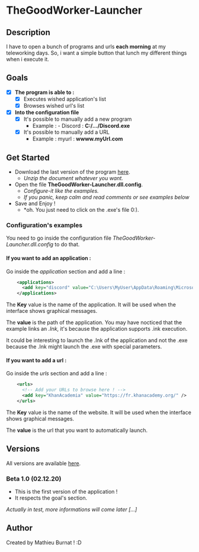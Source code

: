 # TheGoodWorker-Launcher
## Description
I have to open a bunch of programs and urls **each morning** at my teleworking days.
So, i want a simple button that lunch my different things when i execute it.

## Goals
- [x] **The program is able to :**
    - [x] Executes wished application's list
    - [x] Browses wished url's list
- [x] **Into the configuration file**
    - [x] It's possible to manually add a new program
        - Example : - Discord : **C:/.../Discord.exe**
    - [x] It's possible to manually add a URL
        - Example : myurl : **wwww.myUrl.com**

## Get Started
- Download the last version of the program [here](https://github.com/MathieuBurnat/TheGoodWorker-Launcher/tree/dev/installer).
    - *Unzip the document whatever you want.*
- Open the file **TheGoodWorker-Launcher.dll.config**.
    - *Configure-it like the examples.*
    - *If you panic, keep calm and read comments or see examples below*
- Save and Enjoy  !
    - *oh. You just need to click on the .exe's file 0:).
### Configuration's examples

You need to go inside the configuration file *TheGoodWorker-Launcher.dll.config* to do that.

#### If you want to add an application :
Go inside the *application* section and add a line : 

```xml
    <applications>
      <add key="discord" value="C:\Users\MyUser\AppData\Roaming\Microsoft\Windows\Start Menu\Programs\Discord Inc\Discord.lnk" />
    </applications>
```
The **Key** value is the name of the application. It will be used when the interface shows graphical messages.

The **value** is the path of the application. You may have nocticed that the example links an *.Ink*, it's because the application supports .ink execution. 

It could be interesting to launch the .Ink of the application and not the .exe because the .Ink might launch the .exe with special parameters.
#### If you want to add a url :
Go inside the *urls* section and add a line : 

```xml
    <urls>
      <!-- Add your URLs to browse here ! -->
      <add key="KhanAcademia" value="https://fr.khanacademy.org/" />
    </urls>
```
The **Key** value is the name of the website. It will be used when the interface shows graphical messages.

The **value** is the url that you want to automatically launch.

## Versions 
All versions are available [here](https://github.com/MathieuBurnat/TheGoodWorker-Launcher/tree/dev/installer).

### Beta 1.0 (02.12.20)
- This is the first version of the application !
- It respects the goal's section.

*Actually in test, more informations will come later [...]*

## Author
Created by Mathieu Burnat ! :D